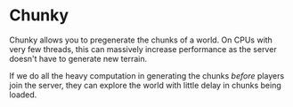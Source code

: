 # Chunky

Chunky allows you to pregenerate the chunks of a world. On CPUs with very few
threads, this can massively increase performance as the server doesn't have to
generate new terrain.

If we do all the heavy computation in generating the chunks *before* players
join the server, they can explore the world with little delay in chunks being
loaded.


